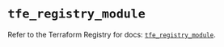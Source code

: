 # `tfe_registry_module`

Refer to the Terraform Registry for docs: [`tfe_registry_module`](https://registry.terraform.io/providers/hashicorp/tfe/0.51.1/docs/resources/registry_module).
